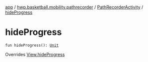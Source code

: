 [app](../../index.md) / [hwp.basketball.mobility.pathrecorder](../index.md) / [PathRecorderActivity](index.md) / [hideProgress](.)

# hideProgress

`fun hideProgress(): `[`Unit`](https://kotlinlang.org/api/latest/jvm/stdlib/kotlin/-unit/index.html)

Overrides [View.hideProgress](../-path-recorder-activity-contract/-view/hide-progress.md)

